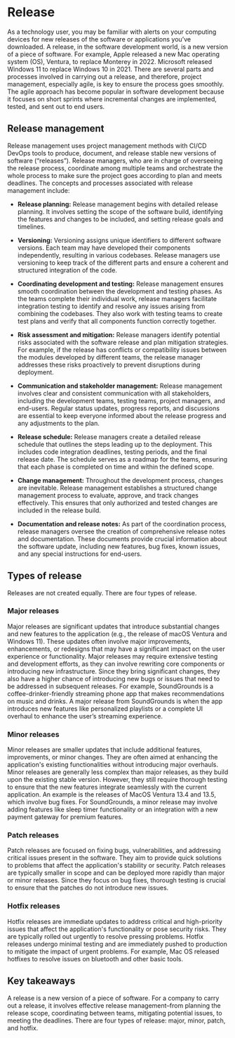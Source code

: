 Release
=======

As a technology user, you may be familiar with alerts on your computing devices for new releases of the software or applications you’ve downloaded. A release, in the software development world, is a new version of a piece of software. For example, Apple released a new Mac operating system (OS), Ventura, to replace Monterey in 2022. Microsoft released Windows 11 to replace Windows 10 in 2021. There are several parts and processes involved in carrying out a release, and therefore, project management, especially agile, is key to ensure the process goes smoothly. The agile approach has become popular in software development because it focuses on short sprints where incremental changes are implemented, tested, and sent out to end users.

Release management
------------------

Release management uses project management methods with CI/CD DevOps tools to produce, document, and release stable new versions of software (“releases”). Release managers, who are in charge of overseeing the release process, coordinate among multiple teams and orchestrate the whole process to make sure the project goes according to plan and meets deadlines. The concepts and processes associated with release management include:

* **Release planning:** Release management begins with detailed release planning. It involves setting the scope of the software build, identifying the features and changes to be included, and setting release goals and timelines.

* **Versioning:** Versioning assigns unique identifiers to different software versions. Each team may have developed their components independently, resulting in various codebases. Release managers use versioning to keep track of the different parts and ensure a coherent and structured integration of the code.

* **Coordinating development and testing:** Release management ensures smooth coordination between the development and testing phases. As the teams complete their individual work, release managers facilitate integration testing to identify and resolve any issues arising from combining the codebases. They also work with testing teams to create test plans and verify that all components function correctly together.

* **Risk assessment and mitigation:** Release managers identify potential risks associated with the software release and plan mitigation strategies. For example, if the release has conflicts or compatibility issues between the modules developed by different teams, the release manager addresses these risks proactively to prevent disruptions during deployment.

* **Communication and stakeholder management:** Release management involves clear and consistent communication with all stakeholders, including the development teams, testing teams, project managers, and end-users. Regular status updates, progress reports, and discussions are essential to keep everyone informed about the release progress and any adjustments to the plan.

* **Release schedule:** Release managers create a detailed release schedule that outlines the steps leading up to the deployment. This includes code integration deadlines, testing periods, and the final release date. The schedule serves as a roadmap for the teams, ensuring that each phase is completed on time and within the defined scope.

* **Change management:** Throughout the development process, changes are inevitable. Release management establishes a structured change management process to evaluate, approve, and track changes effectively. This ensures that only authorized and tested changes are included in the release build.

* **Documentation and release notes:** As part of the coordination process, release managers oversee the creation of comprehensive release notes and documentation. These documents provide crucial information about the software update, including new features, bug fixes, known issues, and any special instructions for end-users.

Types of release
----------------

Releases are not created equally. There are four types of release.

### Major releases

Major releases are significant updates that introduce substantial changes and new features to the application (e.g., the release of macOS Ventura and Windows 11). These updates often involve major improvements, enhancements, or redesigns that may have a significant impact on the user experience or functionality. Major releases may require extensive testing and development efforts, as they can involve rewriting core components or introducing new infrastructure. Since they bring significant changes, they also have a higher chance of introducing new bugs or issues that need to be addressed in subsequent releases. For example, SoundGrounds is a coffee-drinker-friendly streaming phone app that makes recommendations on music and drinks. A major release from SoundGrounds is when the app introduces new features like personalized playlists or a complete UI overhaul to enhance the user’s streaming experience.

### Minor releases

Minor releases are smaller updates that include additional features, improvements, or minor changes. They are often aimed at enhancing the application's existing functionalities without introducing major overhauls. Minor releases are generally less complex than major releases, as they build upon the existing stable version. However, they still require thorough testing to ensure that the new features integrate seamlessly with the current application. An example is the releases of MacOS Ventura 13.4 and 13.5, which involve bug fixes. For SoundGrounds, a minor release may involve adding features like sleep timer functionality or an integration with a new payment gateway for premium features.

### Patch releases

Patch releases are focused on fixing bugs, vulnerabilities, and addressing critical issues present in the software. They aim to provide quick solutions to problems that affect the application's stability or security. Patch releases are typically smaller in scope and can be deployed more rapidly than major or minor releases. Since they focus on bug fixes, thorough testing is crucial to ensure that the patches do not introduce new issues.

### Hotfix releases

Hotfix releases are immediate updates to address critical and high-priority issues that affect the application's functionality or pose security risks. They are typically rolled out urgently to resolve pressing problems. Hotfix releases undergo minimal testing and are immediately pushed to production to mitigate the impact of urgent problems. For example, Mac OS released hotfixes to resolve issues on bluetooth and other basic tools.

Key takeaways
-------------

A release is a new version of a piece of software. For a company to carry out a release, it involves effective release management–from planning the release scope, coordinating between teams, mitigating potential issues, to meeting the deadlines. There are four types of release: major, minor, patch, and hotfix.
